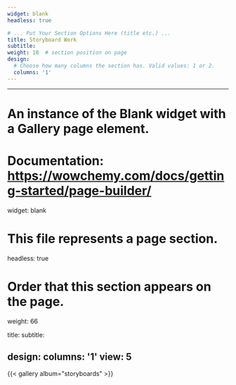 ```yaml
---
widget: blank
headless: true

# ... Put Your Section Options Here (title etc.) ...
title: Storyboard Work
subtitle:
weight: 10  # section position on page
design:
  # Choose how many columns the section has. Valid values: 1 or 2.
  columns: '1'
---
```

---
# An instance of the Blank widget with a Gallery page element.
# Documentation: https://wowchemy.com/docs/getting-started/page-builder/
widget: blank

# This file represents a page section.
headless: true

# Order that this section appears on the page.
weight: 66

title: 
subtitle:

design:
  columns: '1'
  view: 5
---

{{< gallery album="storyboards" >}}
